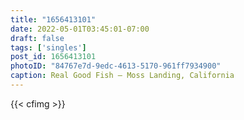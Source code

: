 ```yaml
---
title: "1656413101"
date: 2022-05-01T03:45:01-07:00
draft: false
tags: ['singles']
post_id: 1656413101
photoID: "84767e7d-9edc-4613-5170-961ff7934900"
caption: Real Good Fish — Moss Landing, California
---
```

{{< cfimg >}}